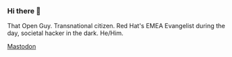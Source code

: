 ### Hi there 👋

That Open Guy. Transnational citizen. Red Hat's EMEA Evangelist during the day, societal hacker in the dark. He/Him.

<a rel="me" href="https://social.wildeboer.net/@jwildeboer">Mastodon</a>
